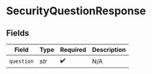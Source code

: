 # SecurityQuestionResponse


## Fields

| Field              | Type               | Required           | Description        |
| ------------------ | ------------------ | ------------------ | ------------------ |
| `question`         | *str*              | :heavy_check_mark: | N/A                |